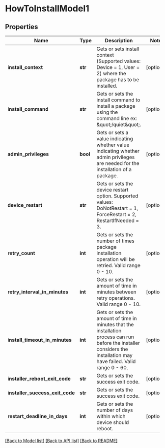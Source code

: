 # HowToInstallModel1

## Properties
Name | Type | Description | Notes
------------ | ------------- | ------------- | -------------
**install_context** | **str** | Gets or sets install context (Supported values: Device &#x3D; 1, User &#x3D; 2) where the package has to be installed. | [optional] 
**install_command** | **str** | Gets or sets the install command to install a package using the command line ex: \&quot;/quiet\&quot;. | [optional] 
**admin_privileges** | **bool** | Gets or sets a value indicating whether value indicating whether admin privileges are needed for the installation of a package. | [optional] 
**device_restart** | **str** | Gets or sets the device restart option. Supported values: DoNotRestart &#x3D; 1, ForceRestart &#x3D; 2, RestartIfNeeded &#x3D; 3. | [optional] 
**retry_count** | **int** | Gets or sets the number of times package installation operation will be retried.  Valid range 0 - 10. | [optional] 
**retry_interval_in_minutes** | **int** | Gets or sets the amount of time in minutes between retry operations.  Valid range 0 - 10. | [optional] 
**install_timeout_in_minutes** | **int** | Gets or sets the amount of time in minutes that the installation process can run before the installer considers the installation may have failed.  Valid range 0 - 60. | [optional] 
**installer_reboot_exit_code** | **str** | Gets or sets the success exit code. | [optional] 
**installer_success_exit_code** | **str** | Gets or sets the success exit code. | [optional] 
**restart_deadline_in_days** | **int** | Gets or sets the number of days within which device should reboot. | [optional] 

[[Back to Model list]](../README.md#documentation-for-models) [[Back to API list]](../README.md#documentation-for-api-endpoints) [[Back to README]](../README.md)


